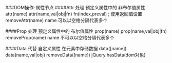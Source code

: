###DOM操作-属性节点
####Attr
    处理 预定义属性中的 非布尔值属性
    attr(name)
    attr(name,val|obj|fn)
        fn(index,preval) ; 使用返回值设置
    removeAttr(name)
        name 可以以空格分隔代表多个
        
    
####Prop
    处理 预定义属性中的 布尔值属性
    prop(name)
    prop(name,val|obj|fn)
    removeProp(name)
         name 不可以以空格分隔代表多个
    
####Data
    代替 自定义属性 在元素中存储数据
    data([name])
    data(name,val|obj)
    removeData([name])
    jQuery.hasData(dom对象)
    
